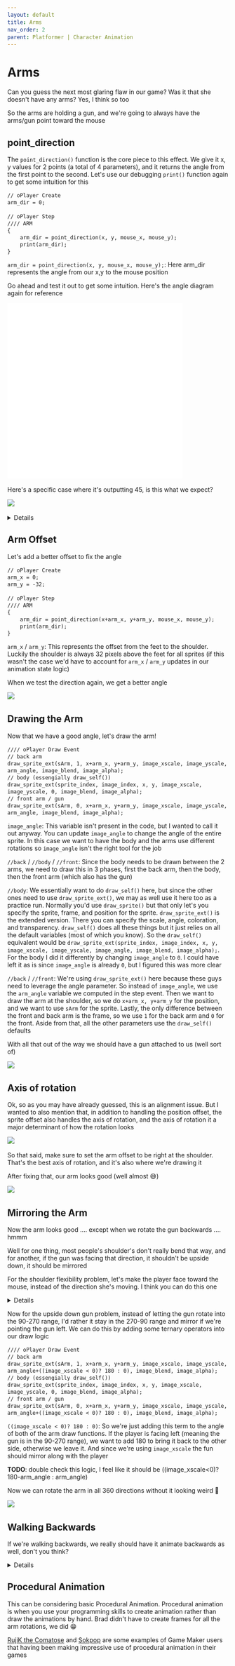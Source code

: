 ```yaml
---
layout: default
title: Arms
nav_order: 2
parent: Platformer | Character Animation
---
```


# Arms

Can you guess the next most glaring flaw in our game? Was it that she doesn't have any arms? Yes, I think so too

So the arms are holding a gun, and we're going to always have the arms/gun point toward the mouse

## point_direction

The ``point_direction()`` function is the core piece to this effect. We give it x, y values for 2 points (a total of 4 parameters), and it returns the angle from the first point to the second. Let's use our debugging ``print()`` function again to get some intuition for this

```
// oPlayer Create
arm_dir = 0;

// oPlayer Step
//// ARM
{
	arm_dir = point_direction(x, y, mouse_x, mouse_y);
	print(arm_dir);
}
```

``arm_dir = point_direction(x, y, mouse_x, mouse_y);``: Here arm_dir represents the angle from our x,y to the mouse position

Go ahead and test it out to get some intuition. Here's the angle diagram again for reference

![](../../images/pong/direction_circle.png)

Here's a specific case where it's outputting 45, is this what we expect?

![](../../images/platformer/arm_angle_test.png)

<details data-summary="Is 45 the expected angle for that case?">
Yep, that's right. Since we're using x, y as the starting position, and the x,y is at the player's bottom center we get 45

This represents the angle from the player's feet, to the mouse, but we want it to go from the player's arm (or shoulder I guess?) to the mouse. In that case we'd expect it to output 315. Let's add an offset to fix that
</details>

## Arm Offset

Let's add a better offset to fix the angle

```
// oPlayer Create
arm_x = 0;
arm_y = -32;

// oPlayer Step
//// ARM
{
	arm_dir = point_direction(x+arm_x, y+arm_y, mouse_x, mouse_y);
	print(arm_dir);
}
```

``arm_x`` / ``arm_y``: This represents the offset from the feet to the shoulder. Luckily the shoulder is always 32 pixels above the feet for all sprites (if this wasn't the case we'd have to account for ``arm_x`` / ``arm_y`` updates in our animation state logic)

When we test the direction again, we get a better angle

![](../../images/platformer/arm_angle_test2.png)

## Drawing the Arm

Now that we have a good angle, let's draw the arm!

```
//// oPlayer Draw Event
// back arm
draw_sprite_ext(sArm, 1, x+arm_x, y+arm_y, image_xscale, image_yscale, arm_angle, image_blend, image_alpha);
// body (essengially draw_self())
draw_sprite_ext(sprite_index, image_index, x, y, image_xscale, image_yscale, 0, image_blend, image_alpha);
// front arm / gun
draw_sprite_ext(sArm, 0, x+arm_x, y+arm_y, image_xscale, image_yscale, arm_angle, image_blend, image_alpha);
```

``image_angle``: This variable isn't present in the code, but I wanted to call it out anyway. You can update ``image_angle`` to change the angle of the entire sprite. In this case we want to have the body and the arms use different rotations so ``image_angle`` isn't the right tool for the job

``//back`` / ``//body`` / ``//front``: Since the body needs to be drawn between the 2 arms, we need to draw this in 3 phases, first the back arm, then the body, then the front arm (which also has the gun)

``//body``: We essentially want to do ``draw_self()`` here, but since the other ones need to use ``draw_sprite_ext()``, we may as well use it here too as a practice run. Normally you'd use ``draw_sprite()`` but that only let's you specify the sprite, frame, and position for the sprite. ``draw_sprite_ext()`` is the extended version. There you can specify the scale, angle, coloration, and transparency. ``draw_self()`` does all these things but it just relies on all the default variables (most of which you know). So the ``draw_self()`` equivalent would be ``draw_sprite_ext(sprite_index, image_index, x, y, image_xscale, image_yscale, image_angle, image_blend, image_alpha);``. For the body I did it differently by changing ``image_angle`` to ``0``. I could have left it as is since ``image_angle`` is already ``0``, but I figured this was more clear

``//back`` / ``//front``: We're using ``draw_sprite_ext()`` here because these guys need to leverage the angle parameter. So instead of ``image_angle``, we use the ``arm_angle`` variable we computed in the step event. Then we want to draw the arm at the shoulder, so we do ``x+arm_x, y+arm_y`` for the position, and we want to use ``sArm`` for the sprite. Lastly, the only difference between the front and back arm is the frame, so we use ``1`` for the back arm and ``0`` for the front. Aside from that, all the other parameters use the ``draw_self()`` defaults

With all that out of the way we should have a gun attached to us (well sort of)

![](../../images/platformer/arm_no_alignment.gif)

## Axis of rotation

Ok, so as you may have already guessed, this is an alignment issue. But I wanted to also mention that, in addition to handling the position offset, the sprite offset also handles the axis of rotation, and the axis of rotation it a major determinant of how the rotation looks

![](../../images/platformer/axis_of_rotation_example.gif)

So that said, make sure to set the arm offset to be right at the shoulder. That's the best axis of rotation, and it's also where we're drawing it

After fixing that, our arm looks good (well almost 😅)

![](../../images/platformer/arm_no_alignment.gif)

## Mirroring the Arm

Now the arm looks good .... except when we rotate the gun backwards .... hmmm

Well for one thing, most people's shoulder's don't really bend that way, and for another, if the gun was facing that direction, it shouldn't be upside down, it should be mirrored

For the shoulder flexibility problem, let's make the player face toward the mouse, instead of the direction she's moving. I think you can do this one

<details data-summary="Make image_xscale follow mouse instead of movement" markdown="1">

```
// oPlayer Step Event
//// HORIZONTAL
{
	if((keyboard_check(vk_left) or keyboard_check(ord("A"))) and place_free(x-max_dx, y)){
		x -= max_dx;
		// image_xscale = -1; // old code
	}
	if((keyboard_check(vk_right) or keyboard_check(ord("D"))) and place_free(x+max_dx, y)){
		x += max_dx;
		// image_xscale = 1; // old code
	}
}
//// VERTICAL
//// ANIMATION
//// ARM
//// FACING
{
	if(x < mouse_x){
		image_xscale = 1;
	}else{
		image_xscale = -1;
	}
}
```

There we go, comment out the old code, and then for the new code it's just ``image_xscale = 1;`` if the mouse is to our right (i.e. ``x < mouse_x``), and ``image_xscale = -1;`` otherwise

Actually, this is also a good ternary operator opportunity, here's how that line would look with that

```
image_xscale = (x < mouse_x)? 1 : -1;
```

</details>

Now for the upside down gun problem, instead of letting the gun rotate into the 90-270 range, I'd rather it stay in the 270-90 range and mirror if we're pointing the gun left. We can do this by adding some ternary operators into our draw logic

```
//// oPlayer Draw Event
// back arm
draw_sprite_ext(sArm, 1, x+arm_x, y+arm_y, image_xscale, image_yscale, arm_angle+((image_xscale < 0)? 180 : 0), image_blend, image_alpha);
// body (essengially draw_self())
draw_sprite_ext(sprite_index, image_index, x, y, image_xscale, image_yscale, 0, image_blend, image_alpha);
// front arm / gun
draw_sprite_ext(sArm, 0, x+arm_x, y+arm_y, image_xscale, image_yscale, arm_angle+((image_xscale < 0)? 180 : 0), image_blend, image_alpha);
```

``((image_xscale < 0)? 180 : 0)``: So we're just adding this term to the angle of both of the arm draw functions. If the player is facing left (meaning the gun is in the 90-270 range), we want to add 180 to bring it back to the other side, otherwise we leave it. And since we're using ``image_xscale`` the fun should mirror along with the player

**TODO**: double check this logic, I feel like it should be ((image_xscale<0)? 180-arm_angle : arm_angle)

Now we can rotate the arm in all 360 directions without it looking weird 🥳

![](../../images/platformer/arm_final.gif)

## Walking Backwards

If we're walking backwards, we really should have it animate backwards as well, don't you think?

<details data-summary="How to make the player animate backwards, when walking backwards" markdown="1">

```
// oPlayer Step Event
//// ANIMATION
{
	// jumping
	if(place_free(x,y+1)){
		sprite_index = sPlayerJump;
		image_speed = 0;
		if(dy < 0){
			image_index = 0;
		}else{
			image_index = 1;
		}
	// idle
	}else if(dx == 0){
		sprite_index = sPlayerIdle;
		image_speed = 0;
		image_index = 0;
	// walking
	}else{
		sprite_index = sPlayerWalk;

		// walking left
		if(dx < 0){
			image_speed = (image_xscale < 0)? 1 : -1;
		}else{
			image_speed = (image_xscale > 0)? 1 : -1;
		}
	}
}
```

So there's 4 cases to consider here. (Walking left, Facing left), (walking left, Facing right), (Walking right, Facing left), and (Walking right, Facing right). When they match she's walking forwards, otherwise she's walking backwards, so that gives us animation speeds of 1, -1, 1, -1 respectively

``dx < 0``: The first if statement checks if we're walking left

``image_speed = (image_xscale < 0)? 1 : -1;``: Each subcase has a ternary operator like this checking both the facings. The condition is just referces if we're moving the opposite direction

If you want an even more compact way to do this here's a one liner that does the same thing

``image_speed = (dx < 0 == image_xcale < 0)? 1 : -1;``: Remember that comparison operators just give back a boolean value. So if ``dx < 0`` and ``image_xscale < 0`` match that means we're walking in the same direction we're facing. We can use that to see if we're moving forward or backwards and then set the ``image_speed`` accordingly. This version is arguably less readable, so personal preference whether to use this approach or the original one

</details>

## Procedural Animation

This can be considering basic Procedural Animation. Procedural animation is when you use your programming skills to create animation rather than draw the animations by hand. Brad didn't have to create frames for all the arm rotations, we did 😁

[RujiK the Comatose](https://www.youtube.com/watch?v=z_fmMD-Gazw) and [Sokpop](https://www.youtube.com/watch?v=NscOxVT1T6c) are some examples of Game Maker users that having been making impressive use of procedural animation in their games
